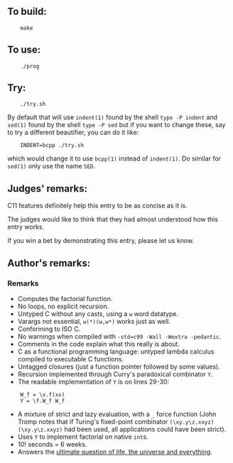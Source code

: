 ## To build:

```<!---sh-->
    make
```


## To use:

```<!---sh-->
    ./prog
```


## Try:

```<!---sh-->
    ./try.sh
```

By default that will use `indent(1)` found by the shell `type -P indent` and
`sed(1)` found by the shell `type -P sed` but if you want to change these, say
to try a different beautifier, you can do it like:

```<!---sh-->
    INDENT=bcpp ./try.sh
```

which would change it to use `bcpp(1)` instead of `indent(1)`. Do similar for
`sed(1)` only use the name `SED`.


## Judges' remarks:

C11 features definitely help this entry to be as concise as it is.

The judges would like to think that they had almost understood how this entry works.

If you win a bet by demonstrating this entry, please let us know.


## Author's remarks:

### Remarks

- Computes the factorial function.
- No loops, no explicit recursion.
- Untyped C without any casts, using a `w` word datatype.
- Varargs not essential, `w(*)(w,w*)` works just as well.
- Conforming to ISO C.
- No warnings when compiled with `-std=c99 -Wall -Wextra -pedantic`.
- Comments in the code explain what this really is about.
- C as a functional programming language: untyped lambda calculus compiled to
executable C functions.
- Untagged closures (just a function pointer followed by some values).
- Recursion implemented through Curry's paradoxical combinator `Y`.
- The readable implementation of `Y` is on lines 29-30:

```
    W_f = \x.f(xx)
    Y = \f.W_f W_f
```

- A mixture of strict and lazy evaluation, with a `_` force function
  (John Tromp notes that if Turing's fixed-point combinator
  `(\xy.y\z.xxyz)(\xy.y\z.xxyz)` had been used,
  all applications could have been strict).
- Uses `Y` to implement factorial on native `int`s.
- 10! seconds = 6 weeks.
- Answers the [ultimate question of life, the universe and
everything](https://hitchhikers.fandom.com/wiki/42).

<!--

    Copyright © 1984-2024 by Landon Curt Noll. All Rights Reserved.

    You are free to share and adapt this file under the terms of this license:

	Creative Commons Attribution-ShareAlike 4.0 International (CC BY-SA 4.0)

    For more information, see:

	https://creativecommons.org/licenses/by-sa/4.0/

-->
